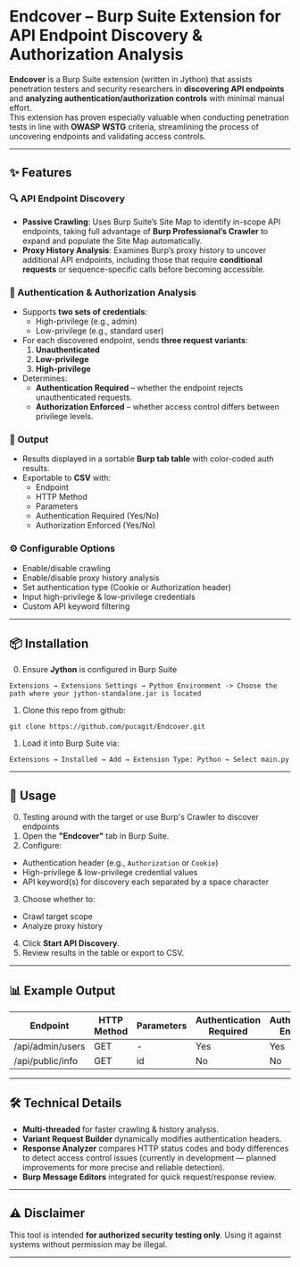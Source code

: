 # Endcover – Burp Suite Extension for API Endpoint Discovery & Authorization Analysis

**Endcover** is a Burp Suite extension (written in Jython) that assists penetration testers and security researchers in **discovering API endpoints** and **analyzing authentication/authorization controls** with minimal manual effort.  
This extension has proven especially valuable when conducting penetration tests in line with **OWASP WSTG** criteria, streamlining the process of uncovering endpoints and validating access controls.

---

## ✨ Features

### 🔍 API Endpoint Discovery
- **Passive Crawling**: Uses Burp Suite’s Site Map to identify in-scope API endpoints, taking full advantage of **Burp Professional’s Crawler** to expand and populate the Site Map automatically.
- **Proxy History Analysis**: Examines Burp’s proxy history to uncover additional API endpoints, including those that require **conditional requests** or sequence-specific calls before becoming accessible.

### 🔐 Authentication & Authorization Analysis
- Supports **two sets of credentials**:
  - High-privilege (e.g., admin)
  - Low-privilege (e.g., standard user)
- For each discovered endpoint, sends **three request variants**:
  1. **Unauthenticated**
  2. **Low-privilege**
  3. **High-privilege**
- Determines:
  - **Authentication Required** – whether the endpoint rejects unauthenticated requests.
  - **Authorization Enforced** – whether access control differs between privilege levels.

### 📄 Output
- Results displayed in a sortable **Burp tab table** with color-coded auth results.
- Exportable to **CSV** with:
  - Endpoint
  - HTTP Method
  - Parameters
  - Authentication Required (Yes/No)
  - Authorization Enforced (Yes/No)

### ⚙️ Configurable Options
- Enable/disable crawling
- Enable/disable proxy history analysis
- Set authentication type (Cookie or Authorization header)
- Input high-privilege & low-privilege credentials
- Custom API keyword filtering

---

## 📦 Installation
0. Ensure **Jython** is configured in Burp Suite 
```
Extensions → Extensions Settings → Python Environment -> Choose the path where your jython-standalone.jar is located
```
1. Clone this repo from github: 
```
git clone https://github.com/pucagit/Endcover.git
```
1. Load it into Burp Suite via:
```
Extensions → Installed → Add → Extension Type: Python → Select main.py
```

---

## 🚀 Usage
0. Testing around with the target or use Burp's Crawler to discover endpoints
1. Open the **"Endcover"** tab in Burp Suite.
2. Configure:
- Authentication header (e.g., `Authorization` or `Cookie`)
- High-privilege & low-privilege credential values
- API keyword(s) for discovery each separated by a space character
3. Choose whether to:
- Crawl target scope
- Analyze proxy history
4. Click **Start API Discovery**.
5. Review results in the table or export to CSV.

---

## 📊 Example Output
| Endpoint         | HTTP Method | Parameters | Authentication Required | Authorization Enforced |
|------------------|-------------|------------|-------------------------|------------------------|
| /api/admin/users | GET         | -          | Yes                     | Yes                    |
| /api/public/info | GET         | id         | No                      | No                     |

---

## 🛠 Technical Details
- **Multi-threaded** for faster crawling & history analysis.
- **Variant Request Builder** dynamically modifies authentication headers.
- **Response Analyzer** compares HTTP status codes and body differences to detect access control issues (currently in development — planned improvements for more precise and reliable detection).
- **Burp Message Editors** integrated for quick request/response review.

---

## ⚠️ Disclaimer
This tool is intended **for authorized security testing only**. Using it against systems without permission may be illegal.

---